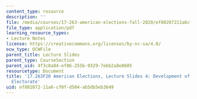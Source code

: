 ```yaml
---
content_type: resource
description: ''
file: /media/courses/17-263-american-elections-fall-2020/ef80207211a6cf0fd504ab5db5eb3649_MIT17_263F20_Lec4.pdf
file_type: application/pdf
learning_resource_types:
- Lecture Notes
license: https://creativecommons.org/licenses/by-nc-sa/4.0/
ocw_type: OCWFile
parent_title: Lecture Slides
parent_type: CourseSection
parent_uid: 4f3c8a84-ef86-255b-9329-7ebb2a8e8605
resourcetype: Document
title: '17.263F20 American Elections, Lecture Slides 4: Development of the American
  Electorate'
uid: ef802072-11a6-cf0f-d504-ab5db5eb3649
---
```

